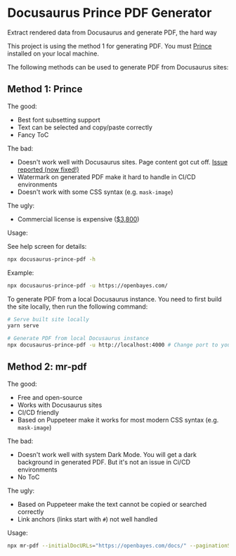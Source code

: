 # Docusaurus Prince PDF Generator

Extract rendered data from Docusaurus and generate PDF, the hard way

This project is using the method 1 for generating PDF. You must [Prince](https://www.princexml.com/) installed on your local machine.

The following methods can be used to generate PDF from Docusaurus sites:

## Method 1: Prince

The good:

- Best font subsetting support
- Text can be selected and copy/paste correctly
- Fancy ToC

The bad:

- Doesn't work well with Docusaurus sites. Page content got cut off. [Issue reported (now fixed!)](https://www.princexml.com/forum/topic/4608)
- Watermark on generated PDF make it hard to handle in CI/CD environments
- Doesn't work with some CSS syntax (e.g. `mask-image`)

The ugly:

- Commercial license is expensive ([$3,800](https://www.princexml.com/purchase/))

Usage:

See help screen for details:

```bash
npx docusaurus-prince-pdf -h
```

Example:

```bash
npx docusaurus-prince-pdf -u https://openbayes.com/
```

To generate PDF from a local Docusaurus instance. You need to first build the site locally, then run the following command:

```bash
# Serve built site locally
yarn serve

# Generate PDF from local Docusaurus instance
npx docusaurus-prince-pdf -u http://localhost:4000 # Change port to your serving port
```

## Method 2: mr-pdf

The good:

- Free and open-source
- Works with Docusaurus sites
- CI/CD friendly
- Based on Puppeteer make it works for most modern CSS syntax (e.g. `mask-image`)

The bad:

- Doesn't work well with system Dark Mode. You will get a dark background in generated PDF. But it's not an issue in Ci/CD environments
- No ToC

The ugly:

- Based on Puppeteer make the text cannot be copied or searched correctly
- Link anchors (links start with `#`) not well handled

Usage:

```bash
npx mr-pdf --initialDocURLs="https://openbayes.com/docs/" --paginationSelector=".pagination-nav__item--next > a" --contentSelector="article"
```
